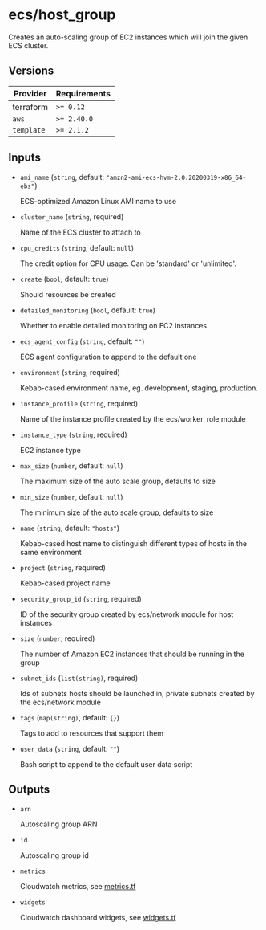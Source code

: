 # ecs/host_group

Creates an auto-scaling group of EC2 instances which will join the given ECS cluster.

<!-- BEGIN_TF_DOCS -->

## Versions

| Provider   | Requirements |
| ---------- | ------------ |
| terraform  | `>= 0.12`    |
| `aws`      | `>= 2.40.0`  |
| `template` | `>= 2.1.2`   |

## Inputs

- `ami_name` (`string`, default: `"amzn2-ami-ecs-hvm-2.0.20200319-x86_64-ebs"`)

  ECS-optimized Amazon Linux AMI name to use

- `cluster_name` (`string`, required)

  Name of the ECS cluster to attach to

- `cpu_credits` (`string`, default: `null`)

  The credit option for CPU usage. Can be 'standard' or 'unlimited'.

- `create` (`bool`, default: `true`)

  Should resources be created

- `detailed_monitoring` (`bool`, default: `true`)

  Whether to enable detailed monitoring on EC2 instances

- `ecs_agent_config` (`string`, default: `""`)

  ECS agent configuration to append to the default one

- `environment` (`string`, required)

  Kebab-cased environment name, eg. development, staging, production.

- `instance_profile` (`string`, required)

  Name of the instance profile created by the ecs/worker_role module

- `instance_type` (`string`, required)

  EC2 instance type

- `max_size` (`number`, default: `null`)

  The maximum size of the auto scale group, defaults to size

- `min_size` (`number`, default: `null`)

  The minimum size of the auto scale group, defaults to size

- `name` (`string`, default: `"hosts"`)

  Kebab-cased host name to distinguish different types of hosts in the same environment

- `project` (`string`, required)

  Kebab-cased project name

- `security_group_id` (`string`, required)

  ID of the security group created by ecs/network module for host instances

- `size` (`number`, required)

  The number of Amazon EC2 instances that should be running in the group

- `subnet_ids` (`list(string)`, required)

  Ids of subnets hosts should be launched in, private subnets created by the ecs/network module

- `tags` (`map(string)`, default: `{}`)

  Tags to add to resources that support them

- `user_data` (`string`, default: `""`)

  Bash script to append to the default user data script

## Outputs

- `arn`

  Autoscaling group ARN

- `id`

  Autoscaling group id

- `metrics`

  Cloudwatch metrics, see [metrics.tf](./metrics.tf)

- `widgets`

  Cloudwatch dashboard widgets, see [widgets.tf](./widgets.tf)
